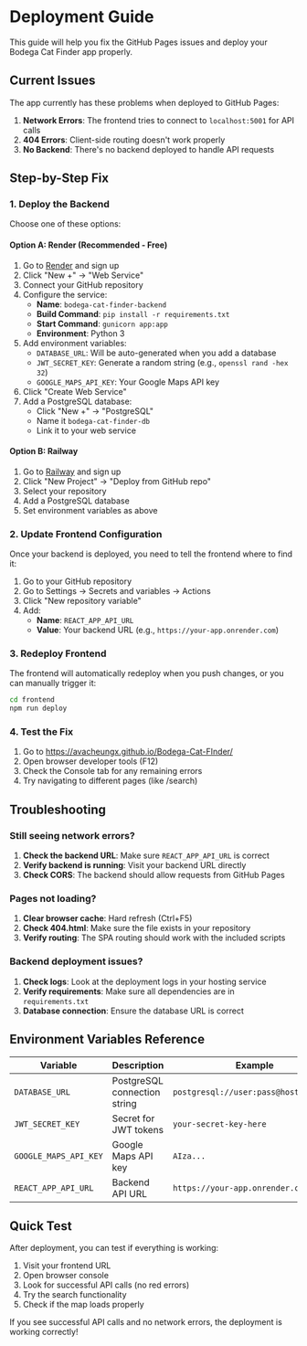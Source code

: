 # Deployment Guide

This guide will help you fix the GitHub Pages issues and deploy your Bodega Cat Finder app properly.

## Current Issues

The app currently has these problems when deployed to GitHub Pages:

1. **Network Errors**: The frontend tries to connect to `localhost:5001` for API calls
2. **404 Errors**: Client-side routing doesn't work properly
3. **No Backend**: There's no backend deployed to handle API requests

## Step-by-Step Fix

### 1. Deploy the Backend

Choose one of these options:

#### Option A: Render (Recommended - Free)

1. Go to [Render](https://render.com/) and sign up
2. Click "New +" → "Web Service"
3. Connect your GitHub repository
4. Configure the service:
   - **Name**: `bodega-cat-finder-backend`
   - **Build Command**: `pip install -r requirements.txt`
   - **Start Command**: `gunicorn app:app`
   - **Environment**: Python 3
5. Add environment variables:
   - `DATABASE_URL`: Will be auto-generated when you add a database
   - `JWT_SECRET_KEY`: Generate a random string (e.g., `openssl rand -hex 32`)
   - `GOOGLE_MAPS_API_KEY`: Your Google Maps API key
6. Click "Create Web Service"
7. Add a PostgreSQL database:
   - Click "New +" → "PostgreSQL"
   - Name it `bodega-cat-finder-db`
   - Link it to your web service

#### Option B: Railway

1. Go to [Railway](https://railway.app/) and sign up
2. Click "New Project" → "Deploy from GitHub repo"
3. Select your repository
4. Add a PostgreSQL database
5. Set environment variables as above

### 2. Update Frontend Configuration

Once your backend is deployed, you need to tell the frontend where to find it:

1. Go to your GitHub repository
2. Go to Settings → Secrets and variables → Actions
3. Click "New repository variable"
4. Add:
   - **Name**: `REACT_APP_API_URL`
   - **Value**: Your backend URL (e.g., `https://your-app.onrender.com`)

### 3. Redeploy Frontend

The frontend will automatically redeploy when you push changes, or you can manually trigger it:

```bash
cd frontend
npm run deploy
```

### 4. Test the Fix

1. Go to https://avacheungx.github.io/Bodega-Cat-FInder/
2. Open browser developer tools (F12)
3. Check the Console tab for any remaining errors
4. Try navigating to different pages (like /search)

## Troubleshooting

### Still seeing network errors?

1. **Check the backend URL**: Make sure `REACT_APP_API_URL` is correct
2. **Verify backend is running**: Visit your backend URL directly
3. **Check CORS**: The backend should allow requests from GitHub Pages

### Pages not loading?

1. **Clear browser cache**: Hard refresh (Ctrl+F5)
2. **Check 404.html**: Make sure the file exists in your repository
3. **Verify routing**: The SPA routing should work with the included scripts

### Backend deployment issues?

1. **Check logs**: Look at the deployment logs in your hosting service
2. **Verify requirements**: Make sure all dependencies are in `requirements.txt`
3. **Database connection**: Ensure the database URL is correct

## Environment Variables Reference

| Variable | Description | Example |
|----------|-------------|---------|
| `DATABASE_URL` | PostgreSQL connection string | `postgresql://user:pass@host:port/db` |
| `JWT_SECRET_KEY` | Secret for JWT tokens | `your-secret-key-here` |
| `GOOGLE_MAPS_API_KEY` | Google Maps API key | `AIza...` |
| `REACT_APP_API_URL` | Backend API URL | `https://your-app.onrender.com` |

## Quick Test

After deployment, you can test if everything is working:

1. Visit your frontend URL
2. Open browser console
3. Look for successful API calls (no red errors)
4. Try the search functionality
5. Check if the map loads properly

If you see successful API calls and no network errors, the deployment is working correctly! 
